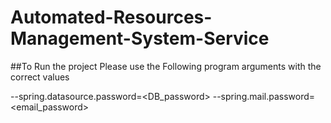 # Automated-Resources-Management-System-Service

##To Run the project Please use the Following program arguments with the correct values

--spring.datasource.password=<DB_password> --spring.mail.password=<email_password>


